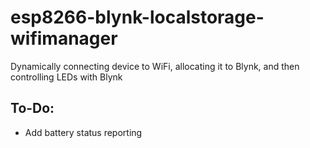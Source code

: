 # esp8266-blynk-localstorage-wifimanager
Dynamically connecting device to WiFi, allocating it to Blynk, and then controlling LEDs with Blynk

## To-Do:
- Add battery status reporting
